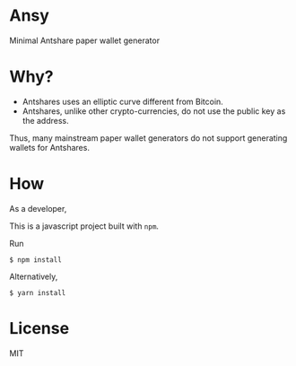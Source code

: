 # Ansy

Minimal Antshare paper wallet generator

# Why?

- Antshares uses an elliptic curve different from Bitcoin.
- Antshares, unlike other crypto-currencies, do not use the public key as the address.

Thus, many mainstream paper wallet generators do not support generating wallets for Antshares.


# How

As a developer,

This is a javascript project built with `npm`.

Run

```
$ npm install
```
Alternatively,

```
$ yarn install
```

# License

MIT
